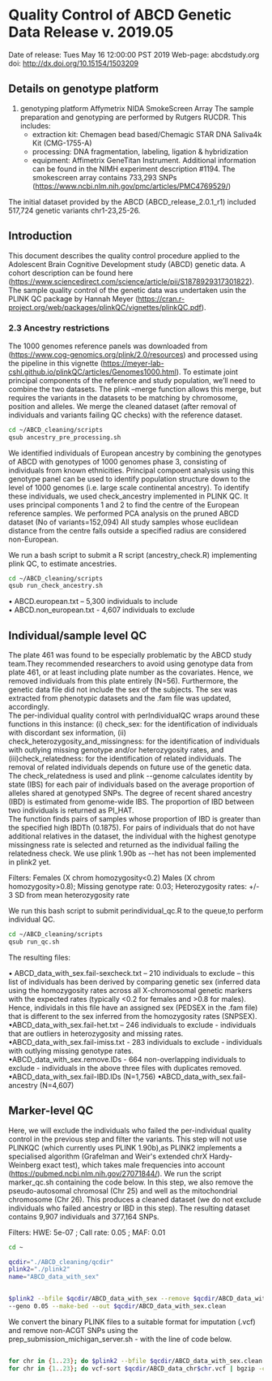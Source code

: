 # Quality Control of ABCD Genetic Data Release v. 2019.05
Date of release: Tues May 16 12:00:00 PST 2019
Web-page: abcdstudy.org
doi: http://dx.doi.org/10.15154/1503209

## Details on genotype platform

1. genotyping platform
    Affymetrix NIDA SmokeScreen Array
    The sample preparation and genotyping are performed by Rutgers RUCDR. This includes:
      - extraction kit: Chemagen bead based/Chemagic STAR DNA Saliva4k Kit (CMG-1755-A)
      - processing: DNA fragmentation, labeling, ligation & hybridization
      - equipment: Affimetrix GeneTitan Instrument.
    Additional information can be found in the NIMH experiment description #1194.
    The smokescreen array contains 733,293 SNPs (https://www.ncbi.nlm.nih.gov/pmc/articles/PMC4769529/)

The initial dataset provided by the ABCD (ABCD_release_2.0.1_r1) included 517,724 genetic variants chr1-23,25-26. 

## Introduction

This document describes the quality control procedure applied to the Adolescent Brain Cognitive Development study (ABCD) genetic data. A cohort description can be found here 
(https://www.sciencedirect.com/science/article/pii/S1878929317301822). The sample quality control of the genetic data was undertaken usin the PLINK QC package by Hannah Meyer 
(https://cran.r-project.org/web/packages/plinkQC/vignettes/plinkQC.pdf).





### 2.3 Ancestry restrictions 

The 1000 genomes reference panels was downloaded from (https://www.cog-genomics.org/plink/2.0/resources) and processed using the pipeline in this vignette
(https://meyer-lab-cshl.github.io/plinkQC/articles/Genomes1000.html). To estimate joint principal components of the reference and study population, we’ll need to combine the 
two datasets. The plink –merge function allows this merge, but requires the variants in the datasets to be matching by chromosome, position and alleles. 
We merge the cleaned dataset (after removal of individuals and variants failing QC checks) with the reference dataset.

```bash
cd ~/ABCD_cleaning/scripts
qsub ancestry_pre_processing.sh
```

We identified individuals of European ancestry by combining the genotypes of ABCD with genotypes of 1000 genomes phase 3, consisting of individuals from known ethnicities. 
Principal compoent analysis using this genotype panel can be used to identify population structure down to the level of 1000 genomes (i.e. large scale continental ancestry).
To identify these individuals, we used check_ancestry implemented in PLINK QC. It uses principal components 1 and 2 to find the centre of the European reference samples.
We performed PCA analysis on the pruned ABCD dataset (No of variants=152,094)
All study samples whose euclidean distance from the centre falls outside a specified radius are considered non-European. 

We run a bash script to submit a R script (ancestry_check.R) implementing plink QC, to estimate ancestries.

```bash
cd ~/ABCD_cleaning/scripts
qsub run_check_ancestry.sh
```


• ABCD.european.txt – 5,300 individuals to include                                                                                                                                      
• ABCD.non_european.txt - 4,607 individuals to exclude




## Individual/sample level QC

The plate 461 was found to be especially problematic by the ABCD study team.They recommended researchers to avoid using genotype data from plate 461, or at least including 
plate number as the covariates. Hence, we removed individuals from this plate entirely (N=56). Furthermore, the genetic data file did not include the sex of the subjects.
The sex was extracted from phenotypic datasets and the .fam file was updated, accordingly.                                                                                         
The per-individual quality control with perIndividualQC wraps around these functions in this instance: (i) check_sex: for the identification of individuals with discordant sex 
information, (ii) check_heterozygosity_and_missingness: for the identification of individuals with outlying missing genotype and/or heterozygosity rates, 
and (iii)check_relatedness: for the identification of related individuals. 
The removal of related individuals depends on future use of the genetic data. The check_relatedness is used and plink --genome calculates identity by state (IBS) for each pair of individuals based on the average proportion of alleles 
shared at genotyped SNPs. The degree of recent shared ancestry (IBD) is estimated from genome-wide IBS. The proportion of IBD between two individuals is returned as PI_HAT.  
The function finds pairs of samples whose proportion of IBD is greater than the specified high IBDTh (0.1875). For pairs of individuals that do not have additional relatives 
in the dataset, the individual with the highest genotype missingness rate is selected and returned as the individual failing the relatedness check. 
We use plink 1.90b as --het has not been implemented in plink2 yet.

Filters: Females (X chrom homozygosity<0.2) Males (X chrom homozygosity>0.8); Missing genotype rate: 0.03; Heterozygosity rates: +/- 3 SD from mean heterozygosity rate



We run this bash script to submit perindividual_qc.R to the queue,to perform individual QC.

```bash
cd ~/ABCD_cleaning/scripts
qsub run_qc.sh
```


The resulting files:

• ABCD_data_with_sex.fail-sexcheck.txt – 210 individuals to exclude – this list of individuals has been derived by comparing genetic sex (inferred data using the homozygosity
rates across all X-chromosomal genetic markers with the expected rates (typically <0.2 for females and >0.8 for males). Hence, individals in this file have an assigned sex 
(PEDSEX in the .fam file) that is different to the sex inferred from the homozygosity rates (SNPSEX).                                                        
•ABCD_data_with_sex.fail-het.txt – 246 individuals to exclude - individuals that are outliers in heterozygosity and missing rates.                                               
•ABCD_data_with_sex.fail-imiss.txt - 283 individuals to exclude - individuals with outlying missing genotype rates.                                                              
•ABCD_data_with_sex.remove.IDs - 664 non-overlapping individuals to exclude - individuals in the above three files with duplicates removed. 
•ABCD_data_with_sex.fail-IBD.IDs (N=1,756)
•ABCD_data_with_sex.fail-ancestry (N=4,607)




## Marker-level QC 

Here, we will exclude the individuals who failed the per-individual quality control in the previous step and filter the variants. This step will not use PLINKQC
(which currently uses PLINK 1.90b),as PLINK2 implements a specialised algorithm (Grafelman and Weir's  extended chrX Hardy-Weinberg exact test), which takes male frequencies
into account (https://pubmed.ncbi.nlm.nih.gov/27071844/). We run the script marker_qc.sh containing the code below. In this step, we also remove the pseudo-autosomal
chromosal (Chr 25) and well as the mitochondrial chromosome (Chr 26). This produces a cleaned dataset (we do not exclude individuals who failed ancestry or IBD in this step).
The resulting dataset contains 9,907 individuals and 377,164 SNPs.

Filters: HWE: 5e-07 ; Call rate: 0.05 ; MAF: 0.01

```bash 
cd ~

qcdir="./ABCD_cleaning/qcdir"
plink2="./plink2"
name="ABCD_data_with_sex"


$plink2 --bfile $qcdir/ABCD_data_with_sex --remove $qcdir/ABCD_data_with_sex.remove.IDs --not-chr 25-26 --maf 0.01 --hwe 5e-07 \
--geno 0.05 --make-bed --out $qcdir/ABCD_data_with_sex.clean

```


We convert the binary PLINK files to a suitable format for imputation (.vcf) and remove non-ACGT SNPs using the prep_submission_michigan_server.sh - with the line of code below.

```bash

for chr in {1..23}; do $plink2 --bfile $qcdir/ABCD_data_with_sex.clean --chr $chr  --recode vcf -snps-only just-acgt --make-bed --out $qcdir/ABCD_data_chr${chr};done 
for chr in {1..23}; do vcf-sort $qcdir/ABCD_data_chr$chr.vcf | bgzip -c > $qcdir/ABCD_data_chr$chr.vcf.gz;done 
```







